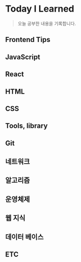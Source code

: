 # Today I Learned

> 오늘 공부한 내용을 기록합니다.

## Frontend Tips

## JavaScript

## React

## HTML

## CSS

## Tools, library

## Git

## 네트워크

## 알고리즘

## 운영체제

## 웹 지식

## 데이터 베이스

## ETC
